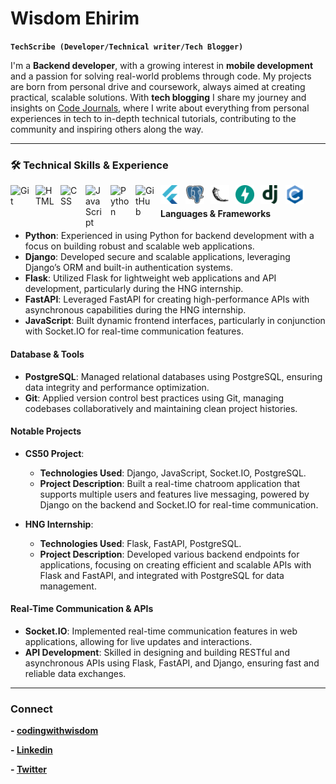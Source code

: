 # Wisdom Ehirim

**`TechScribe (Developer/Technical writer/Tech Blogger)`**

I'm a **Backend developer**, with a growing interest  in **mobile development** and a passion for solving real-world problems through code. My projects are born from personal drive and coursework, always aimed at creating practical, scalable solutions.
With **tech blogging** I share my journey and insights on [Code Journals](codingwithwisdom.wordpress.com), where I write about everything from personal experiences in tech to in-depth technical tutorials, contributing to the community and inspiring others along the way.

---
### 🛠️ Technical Skills & Experience
 
<img align="left" alt="Git" width="30px" style="padding-right:10px;" src="https://cdn.jsdelivr.net/gh/devicons/devicon/icons/git/git-original.svg" />
<img align="left" alt="HTML" width="30px" style="padding-right:10px;" src="https://cdn.jsdelivr.net/gh/devicons/devicon/icons/html5/html5-plain.svg" />
<img align="left" alt="CSS" width="30px" style="padding-right:10px;" src="https://cdn.jsdelivr.net/gh/devicons/devicon/icons/css3/css3-plain.svg" />
<img align="left" alt="JavaScript" width="30px" style="padding-right:10px;" src="https://cdn.jsdelivr.net/gh/devicons/devicon/icons/javascript/javascript-plain.svg" />
<img align="left" alt="Python" width="30px" style="padding-right:10px;" src="https://cdn.jsdelivr.net/gh/devicons/devicon/icons/python/python-plain.svg" />
<img align="left" alt="GitHub" width="30px" style="padding-right:10px;" src="https://cdn.jsdelivr.net/gh/devicons/devicon/icons/github/github-original.svg" />
<img align="left" alt="Flutter" width="30px" style="padding-right:10px;" src="https://github.com/devicons/devicon/blob/v2.16.0/icons/flutter/flutter-original.svg" />
<img align="left" alt="Postgresql" width="30px" style="padding-right:10px;" src="https://github.com/devicons/devicon/blob/v2.16.0/icons/postgresql/postgresql-original.svg" />
<img align="left" alt="Flask" width="30px" style="padding-right:10px;" src="https://github.com/devicons/devicon/blob/v2.16.0/icons/flask/flask-original.svg" />
<img align="left" alt="FastAPI" width="30px" style="padding-right:10px;" src="https://github.com/devicons/devicon/blob/v2.16.0/icons/fastapi/fastapi-original.svg" />
<img align="left" alt="Django" width="30px" style="padding-right:10px;" src="https://github.com/devicons/devicon/blob/v2.16.0/icons/django/django-plain.svg" />
<img align="left" alt="C" width="30px" style="padding-right:10px;" src="https://github.com/devicons/devicon/blob/v2.16.0/icons/c/c-original.svg" />

<br/>

#### **Languages & Frameworks**
- **Python**: Experienced in using Python for backend development with a focus on building robust and scalable web applications.
- **Django**: Developed secure and scalable applications, leveraging Django’s ORM and built-in authentication systems.
- **Flask**: Utilized Flask for lightweight web applications and API development, particularly during the HNG internship.
- **FastAPI**: Leveraged FastAPI for creating high-performance APIs with asynchronous capabilities during the HNG internship.
- **JavaScript**: Built dynamic frontend interfaces, particularly in conjunction with Socket.IO for real-time communication features.

#### **Database & Tools**
- **PostgreSQL**: Managed relational databases using PostgreSQL, ensuring data integrity and performance optimization.
- **Git**: Applied version control best practices using Git, managing codebases collaboratively and maintaining clean project histories.

#### **Notable Projects**
- **CS50 Project**: 
  - **Technologies Used**: Django, JavaScript, Socket.IO, PostgreSQL.
  - **Project Description**: Built a real-time chatroom application that supports multiple users and features live messaging, powered by Django on the backend and Socket.IO for real-time communication.

- **HNG Internship**: 
  - **Technologies Used**: Flask, FastAPI, PostgreSQL.
  - **Project Description**: Developed various backend endpoints for applications, focusing on creating efficient and scalable APIs with Flask and FastAPI, and integrated with PostgreSQL for data management.

#### **Real-Time Communication & APIs**
- **Socket.IO**: Implemented real-time communication features in web applications, allowing for live updates and interactions.
- **API Development**: Skilled in designing and building RESTful and asynchronous APIs using Flask, FastAPI, and Django, ensuring fast and reliable data exchanges.


---
### Connect

**- [codingwithwisdom](codingwithwisdom.wordpress.com)**

**- [Linkedin](https://www.linkdin.com/in/wisdom-ehirim-1bba94245)**

**- [Twitter](https://x.com/CodeWithWisdom)**

  

<!---
WisdomEhirim06/WisdomEhirim06 is a ✨ special ✨ repository because its `README.md` (this file) appears on your GitHub profile.
You can click the Preview link to take a look at your changes.
--->
